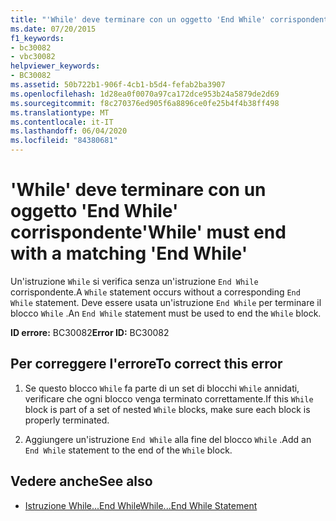 ```yaml
---
title: "'While' deve terminare con un oggetto 'End While' corrispondente"
ms.date: 07/20/2015
f1_keywords:
- bc30082
- vbc30082
helpviewer_keywords:
- BC30082
ms.assetid: 50b722b1-906f-4cb1-b5d4-fefab2ba3907
ms.openlocfilehash: 1d28ea0f0070a97ca172dce953b24a5879de2d69
ms.sourcegitcommit: f8c270376ed905f6a8896ce0fe25b4f4b38ff498
ms.translationtype: MT
ms.contentlocale: it-IT
ms.lasthandoff: 06/04/2020
ms.locfileid: "84380681"
---
```

# <a name="while-must-end-with-a-matching-end-while"></a><span data-ttu-id="b3a42-102">'While' deve terminare con un oggetto 'End While' corrispondente</span><span class="sxs-lookup"><span data-stu-id="b3a42-102">'While' must end with a matching 'End While'</span></span>
<span data-ttu-id="b3a42-103">Un'istruzione `While` si verifica senza un'istruzione `End While` corrispondente.</span><span class="sxs-lookup"><span data-stu-id="b3a42-103">A `While` statement occurs without a corresponding `End While` statement.</span></span> <span data-ttu-id="b3a42-104">Deve essere usata un'istruzione `End While` per terminare il blocco `While` .</span><span class="sxs-lookup"><span data-stu-id="b3a42-104">An `End While` statement must be used to end the `While` block.</span></span>  
  
 <span data-ttu-id="b3a42-105">**ID errore:** BC30082</span><span class="sxs-lookup"><span data-stu-id="b3a42-105">**Error ID:** BC30082</span></span>  
  
## <a name="to-correct-this-error"></a><span data-ttu-id="b3a42-106">Per correggere l'errore</span><span class="sxs-lookup"><span data-stu-id="b3a42-106">To correct this error</span></span>  
  
1. <span data-ttu-id="b3a42-107">Se questo blocco `While` fa parte di un set di blocchi `While` annidati, verificare che ogni blocco venga terminato correttamente.</span><span class="sxs-lookup"><span data-stu-id="b3a42-107">If this `While` block is part of a set of nested `While` blocks, make sure each block is properly terminated.</span></span>  
  
2. <span data-ttu-id="b3a42-108">Aggiungere un'istruzione `End While` alla fine del blocco `While` .</span><span class="sxs-lookup"><span data-stu-id="b3a42-108">Add an `End While` statement to the end of the `While` block.</span></span>  
  
## <a name="see-also"></a><span data-ttu-id="b3a42-109">Vedere anche</span><span class="sxs-lookup"><span data-stu-id="b3a42-109">See also</span></span>

- [<span data-ttu-id="b3a42-110">Istruzione While...End While</span><span class="sxs-lookup"><span data-stu-id="b3a42-110">While...End While Statement</span></span>](../language-reference/statements/while-end-while-statement.md)
